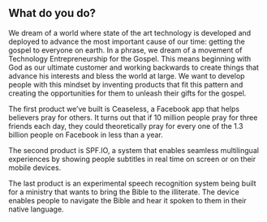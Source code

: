 ## What do you do?
<p></p>

We dream of a world where state of the art technology is developed and deployed to advance the most important cause of our time: getting the gospel to everyone on earth. In a phrase, we dream of a movement of Technology Entrepreneurship for the Gospel. This means beginning with God as our ultimate customer and working backwards to create things that advance his interests and bless the world at large. We want to develop people with this mindset by inventing products that fit this pattern and creating the opportunities for them to unleash their gifts for the gospel.

The first product we’ve built is Ceaseless, a Facebook app that helps believers pray for others. It turns out that if 10 million people pray for three friends each day, they could theoretically pray for every one of the 1.3 billion people on Facebook in less than a year. 

The second product is SPF.IO, a system that enables seamless multilingual experiences by showing people subtitles in real time on screen or on their mobile devices. 

The last product is an experimental speech recognition system being built for a ministry that wants to bring the Bible to the illiterate. The device enables people to navigate the Bible and hear it spoken to them in their native language.

